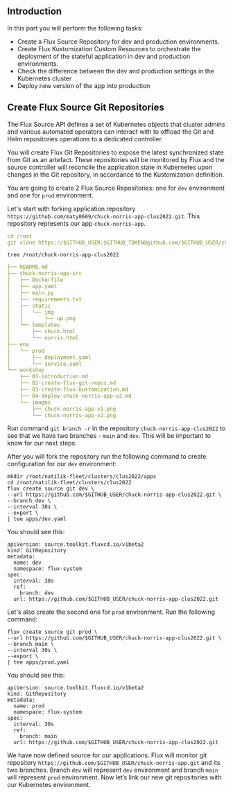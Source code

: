 ## Introduction

In this part you will perform the following tasks:

- Create a Flux Source Repository for dev and production environments.
- Create Flux Kustomization Custom Resources to orchestrate the deployment of the stateful application in dev and production environments.
- Check the difference between the dev and production settings in the Kubernetes cluster
- Deploy new version of the app into production

## Create Flux Source Git Repositories

The Flux Source API defines a set of Kubernetes objects that cluster admins and various automated operators can interact with to offload the Git and Helm repositories operations to a dedicated controller.

You will create Flux Git Repositories to expose the latest synchronized state from Git as an artefact. These repositories will be monitored by Flux and the source controller will reconcile the application state in Kubernetes upon changes in the Git repository, in accordance to the Kustomization definition.

You are going to create 2 Flux Source Repositories: one for `dev` environment and one for `prod` environment.

Let's start with forking application repository `https://github.com/maty0609/chuck-norris-app-clus2022.git`. This repository represents our app `chuck-norris-app`.

```yaml
cd /root
git clone https://$GITHUB_USER:$GITHUB_TOKEN@github.com/$GITHUB_USER/chuck-norris-app-clus2022.git
```

`tree /root/chuck-norris-app-clus2022`

```yaml
├── README.md
├── chuck-norris-app-src
│   ├── Dockerfile
│   ├── app.yaml
│   ├── main.py
│   ├── requirements.txt
│   ├── static
│   │   └── img
│   │       └── up.png
│   └── templates
│       ├── chuck.html
│       └── norris.html
├── env
│   └── prod
│       ├── deployment.yaml
│       └── service.yaml
└── workshop
    ├── 01-introduction.md
    ├── 02-create-flux-git-repos.md
    ├── 03-create-flux-kustomization.md
    ├── 04-deploy-chuck-norris-app-v2.md
    └── images
        ├── chuck-norris-app-v1.png
        └── chuck-norris-app-v2.png
```

Run command `git branch -r` in the repository `chuck-norris-app-clus2022` to see that we have two branches - `main` and `dev`. This will be important to know for our next steps.

After you will fork the repository run the following command to create configuration for our `dev` environment:

```
mkdir /root/natilik-fleet/clusters/clus2022/apps
cd /root/natilik-fleet/clusters/clus2022
flux create source git dev \
--url https://github.com/$GITHUB_USER/chuck-norris-app-clus2022.git \
--branch dev \
--interval 30s \
--export \
| tee apps/dev.yaml

```

You should see this:

```
apiVersion: source.toolkit.fluxcd.io/v1beta2
kind: GitRepository
metadata:
  name: dev
  namespace: flux-system
spec:
  interval: 30s
  ref:
    branch: dev
  url: https://github.com/$GITHUB_USER/chuck-norris-app-clus2022.git
```

Let's also create the second one for `prod` environment. Run the following command:

```
flux create source git prod \
--url https://github.com/$GITHUB_USER/chuck-norris-app-clus2022.git \
--branch main \
--interval 30s \
--export \
| tee apps/prod.yaml

```

You should see this:

```
apiVersion: source.toolkit.fluxcd.io/v1beta2
kind: GitRepository
metadata:
  name: prod
  namespace: flux-system
spec:
  interval: 30s
  ref:
    branch: main
  url: https://github.com/$GITHUB_USER/chuck-norris-app-clus2022.git
```

We have now defined source for our applications. Flux will monitor git repository `https://github.com/$GITHUB_USER/chuck-norris-app.git` and its two branches. Branch `dev` will represent `dev` environment and branch `main` will represent `prod` environment. Now let’s link our new git repositories with our Kubernetes environment.
